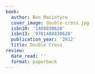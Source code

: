 ```yaml
---
book:
  author: Ben Macintyre
  cover_image: double-cross.jpg
  isbn10: '1408830620'
  isbn13: '9781408830628'
  publication_year: '2012'
  title: Double Cross
review:
  date_read: ''
  format: paperback
---
```

